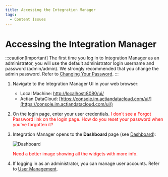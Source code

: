 ```yaml
---
title: Accessing the Integration Manager
tags:
  - Content Issues
---
```


# Accessing the Integration Manager

:::caution[Important]
    The first time you log in to Integration Manager as an administrator, you will use the default administrator login username and password (admin/admin). We strongly recommended that you change the admin password. Refer to [Changing Your Password](./editing-your-profile#changing-your-password).
:::

1. Navigate to the Integration Manager UI in your web browser:
   * Local Machine: [http://localhost:8080/ui/](http://localhost:8080/ui/)
   * Actian DataCloud: [https://console.im.actiandatacloud.com/ui/](https://console.im.actiandatacloud.com/ui/)
2. On the login page, enter your user credentials.
   <font color="red">I don't see a Forgot Password link on the login page. How do you reset your password when you've forgotten it?</font>

3. Integration Manager opens to the **Dashboard** page (see [Dashboard](./dashboard)):

   ![Dashboard](/img/Dashboard.png)

   <font color="red">Need a better image showing all the widgets with more info.</font>

4. If logging in as an administrator, you can manage user accounts. Refer to [User Management](./admin/access-control/user-management).


